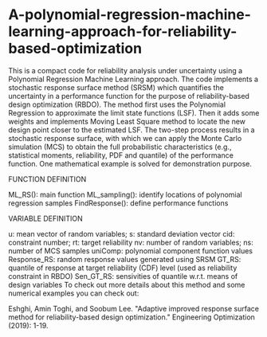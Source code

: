 # A-polynomial-regression-machine-learning-approach-for-reliability-based-optimization
This is a compact code for reliability analysis under uncertainty using a Polynomial Regression Machine Learning approach. The code implements a stochastic response surface method (SRSM) which quantifies the uncertainty in a performance function for the purpose of reliability-based design optimization (RBDO).
The method first uses the Polynomial Regression to approximate the limit state functions (LSF). Then it adds some weights and implements Moving Least Square method to locate the new design point closer to the estimated LSF. The two-step process results in a stochastic response surface, with which we can apply the Monte Carlo simulation (MCS) to obtain the full probabilistic characteristics (e.g., statistical moments, reliability, PDF and quantile) of the performance function. One mathematical example is solved for demonstration purpose.

FUNCTION DEFINITION

ML_RS(): main function
ML_sampling(): identify locations of polynomial regression samples
FindResponse(): define performance functions

VARIABLE DEFINITION

u: mean vector of random variables; s: standard deviation vector
cid: constraint number; rt: target reliability
nv: number of random variables; ns: number of MCS samples
uniComp: polynomial component function values
Response_RS: random response values generated using SRSM
GT_RS: quantile of response at target reliability (CDF) level (used as reliability constraint in RBDO)
Sen_GT_RS: sensivities of quantile w.r.t. means of design variables
To check out more details about this method and some numerical examples you can check out:

Eshghi, Amin Toghi, and Soobum Lee. "Adaptive improved response surface method for reliability-based design optimization." Engineering Optimization (2019): 1-19.
